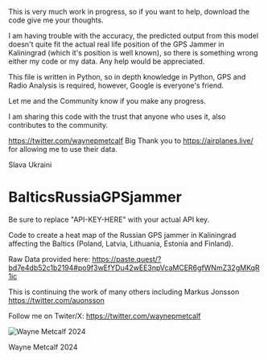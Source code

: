 
This is very much work in progress, so if you want to help, download the code give me your thoughts.  

I am having trouble with the accuracy, the predicted output from this model doesn't quite fit the actual real life position of the GPS Jammer in Kaliningrad (which it's position is well known), so there is something wrong either my code or my data.
Any help would be appreciated.

This file is written in Python, so in depth knowledge in Python, GPS and Radio Analysis is required, however, Google is everyone's friend.

Let me and the Community know if you make any progress.

I am sharing this code with the trust that anyone who uses it, also contributes to the community.

https://twitter.com/waynepmetcalf
Big Thank you to https://airplanes.live/ for allowing me to use their data.

Slava Ukraini







# BalticsRussiaGPSjammer

Be sure to replace "API-KEY-HERE" with your actual API key.

Code to create a heat map of the Russian GPS jammer in Kaliningrad affecting the Baltics (Poland, Latvia, Lithuania, Estonia and Finland).

Raw Data provided here:  https://paste.quest/?bd7e4db52c1b2194#po9f3wEfYDu42wEE3npVcaMCER6gfWNmZ32gMKqR1ic

This is continuing the work of many others including Markus Jonsson https://twitter.com/auonsson


Follow me on Twiter/X: https://twitter.com/waynepmetcalf

![Wayne Metcalf 2024](https://pbs.twimg.com/media/GMX79IFXkAA0sN1?format=jpg&name=4096x4096) 

Wayne Metcalf 2024
